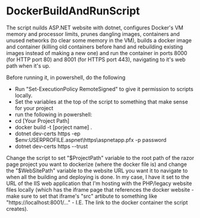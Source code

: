 # DockerBuildAndRunScript
The script nuilds ASP.NET website with dotnet, configures Docker's VM memory and processor limits, prunes dangling images, containers and unused networks (to clear some memory in the VM), builds a docker image and container (killing old containers before hand and rebuilding existing images instead of making a new one) and run the container in ports 8000 (for HTTP port 80) and 8001 (for HTTPS port 443), navigating to it's web path when it's up.

Before running it, in powershell, do the following 
 - Run "Set-ExecutionPolicy RemoteSigned" to give it permission to scripts locally.
 - Set the variables at the top of the script to something that make sense for your project
 - run the following in powershell:
  - cd [Your Project Path]
  - docker build -t [porject name] .
  - dotnet dev-certs https -ep $env:USERPROFILE\.aspnet\https\aspnetapp.pfx -p password
  - dotnet dev-certs https --trust

Change the script to set "$ProjectPath" variable to the root path of the razor page project you want to dockerize (where the docker file is) and change the "$WebSitePath" variable to the website URL you want it to navigate to when all the building and deploying is done.
In my case, I have it set to the URL of the IIS web application that I'm hosting with the PHP/legacy website files locally (which has the iframe page that references the docker website - make sure to set that iframe's "src" artibute to something like "https://localhost:8001/..." - I.E. The link to the docker container the script creates).


